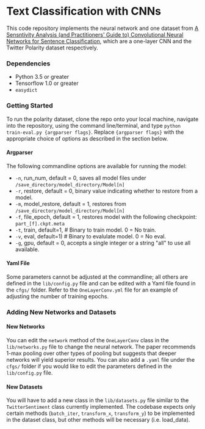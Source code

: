# Text Classification with CNNs
This code repository implements the neural network and one dataset from
[A Sensntivity Analysis (and Practitioners' Guide to) Convolutional Neural Networks for Sentence Classification](https://arxiv.org/abs/1510.03820), which are a one-layer CNN and
the Twitter Polarity dataset respectively.

### Dependencies
 * Python 3.5 or greater
 * Tensorflow 1.0 or greater
 * `easydict`

### Getting Started
To run the polarity dataset, clone the repo onto your local machine, navigate into the repository,
using the command line/terminal, and type `python train-eval.py {argparser flags}`.
 Replace `{argparser flags}` with the appropriate choice of options as described in
 the section below.

#### Argparser
The following commandline options are available for running the model:

* `-n`, run_num, default = 0, saves all model files under `/save_directory/model_directory/Model[n]`
* `-r`, restore, default = 0, binary value indicating whether to restore from a model.
* `-m`, model_restore, default = 1, restores from `/save_directory/model_directory/Model[n]`
* `-f`, file_epoch, default = 1,  restores model with the following checkpoint: `part_[f].ckpt.meta`
* `-t`, train, default=1,  # Binary to train model. 0 = No train.
* `-v`, eval, default=1)  # Binary to evalulate model. 0 = No eval.
* `-g`, gpu, default = 0, accepts a single integer or a string "all" to use all available.

#### Yaml File
Some parameters cannot be adjusted at the commandline; all others are defined in the `lib/config.py`
file and can be edited with a Yaml file found in the `cfgs/` folder. Refer to the `OneLayerConv.yml` file
for an example of adjusting the number of training epochs.

### Adding New Networks and Datasets

#### New Networks
You can edit the `network` method of the `OneLayerConv` class in the `lib/networks.py` file to change the neural network.
The paper recommends 1-max pooling over other types of pooling but suggests that deeper
networks will yield superior results. You can also add a `.yaml` file under
the `cfgs/` folder if you would like to edit the parameters defined in the
`lib/config.py` file.

#### New Datasets
You will have to add a new class in the `lib/datasets.py` file similar to
the `TwitterSentiment` class currently implemented. The codebase expects only certain methods
(`batch_iter`, `transform_x`, `transform_y`) to be implemented in
the dataset class, but other methods will be necessary (i.e. load_data).
